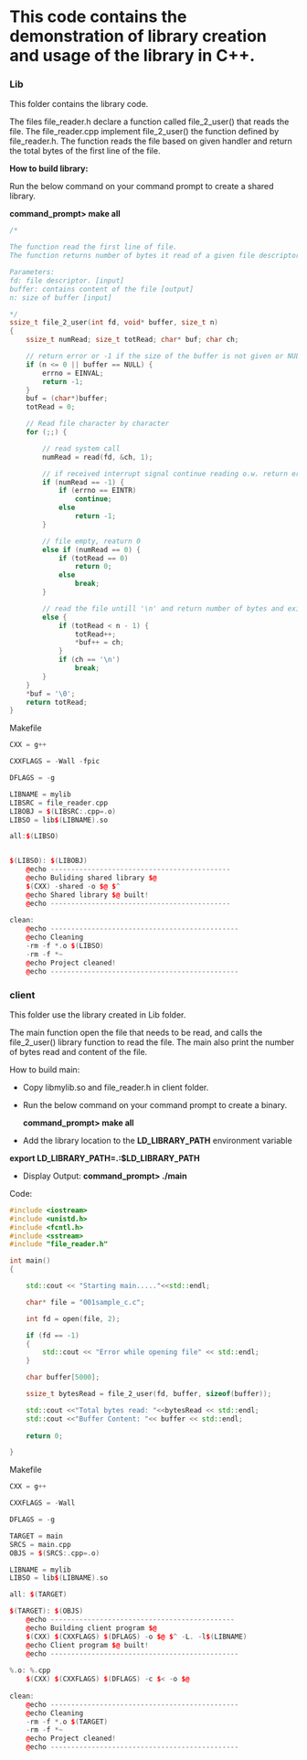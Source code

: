 # This code contains the demonstration of library creation and usage of the library in C++.

### Lib
This folder contains the library code. 

The files file_reader.h declare a function called file_2_user() that reads the file.
The file_reader.cpp implement file_2_user() the function defined by file_reader.h. 
The function reads the file based on given handler and return the total bytes of the first line of the file.

**How to build library:** 

Run the below command on your command prompt to create a shared library.

**command_prompt> make all**

```cpp
/*

The function read the first line of file. 
The function returns number of bytes it read of a given file descriptor

Parameters:
fd: file descriptor. [input]
buffer: contains content of the file [output]
n: size of buffer [input]

*/
ssize_t file_2_user(int fd, void* buffer, size_t n)
{
	ssize_t numRead; size_t totRead; char* buf; char ch;

	// return error or -1 if the size of the buffer is not given or NULL or < 0 
	if (n <= 0 || buffer == NULL) {
		errno = EINVAL;
		return -1;
	}
	buf = (char*)buffer;
	totRead = 0;

	// Read file character by character
	for (;;) {

		// read system call
		numRead = read(fd, &ch, 1);

		// if received interrupt signal continue reading o.w. return error with code -1
		if (numRead == -1) {
			if (errno == EINTR)
				continue;
			else
				return -1;
		}

		// file empty, reaturn 0
		else if (numRead == 0) {
			if (totRead == 0)
				return 0;
			else
				break;
		}

		// read the file untill '\n' and return number of bytes and exit the loop.
		else {
			if (totRead < n - 1) {
				totRead++;
				*buf++ = ch;
			}
			if (ch == '\n')
				break;
		}
	}
	*buf = '\0';
	return totRead;
}
```
Makefile
```cpp
CXX = g++

CXXFLAGS = -Wall -fpic

DFLAGS = -g

LIBNAME = mylib
LIBSRC = file_reader.cpp
LIBOBJ = $(LIBSRC:.cpp=.o)
LIBSO = lib$(LIBNAME).so

all:$(LIBSO)


$(LIBSO): $(LIBOBJ)
	@echo --------------------------------------------
	@echo Buliding shared library $@
	$(CXX) -shared -o $@ $^
	@echo Shared library $@ built!	
	@echo --------------------------------------------
	
clean:
	@echo ----------------------------------------------
	@echo Cleaning
	-rm -f *.o $(LIBSO)
	-rm -f *~
	@echo Project cleaned!
	@echo ----------------------------------------------
```

### client

This folder use the library created in Lib folder.

The main function open the file that needs to be read, and calls the file_2_user() library function to read the file. The main also print the number of bytes read and content of the file.

How to build main:

- Copy libmylib.so and file_reader.h in client folder.

- Run the below command on your command prompt to create a binary.

  **command_prompt> make all**

- Add the library location to the **LD_LIBRARY_PATH** environment variable

**export LD_LIBRARY_PATH=.:$LD_LIBRARY_PATH**

- Display Output: 
  **command_prompt> ./main**

Code:
```cpp
#include <iostream>
#include <unistd.h>
#include <fcntl.h>
#include <sstream>
#include "file_reader.h"

int main()
{

    std::cout << "Starting main....."<<std::endl;

    char* file = "001sample_c.c";

    int fd = open(file, 2);

    if (fd == -1)
    {
        std::cout << "Error while opening file" << std::endl;
    }

    char buffer[5000];

    ssize_t bytesRead = file_2_user(fd, buffer, sizeof(buffer));

    std::cout <<"Total bytes read: "<<bytesRead << std::endl;
    std::cout <<"Buffer Content: "<< buffer << std::endl;
    
    return 0;

}

```

Makefile

```cpp
CXX = g++

CXXFLAGS = -Wall

DFLAGS = -g

TARGET = main
SRCS = main.cpp
OBJS = $(SRCS:.cpp=.o)

LIBNAME = mylib
LIBSO = lib$(LIBNAME).so

all: $(TARGET)

$(TARGET): $(OBJS)
	@echo ---------------------------------------------
	@echo Building client program $@
	$(CXX) $(CXXFLAGS) $(DFLAGS) -o $@ $^ -L. -l$(LIBNAME)
	@echo Client program $@ built!
	@echo ----------------------------------------------
	
%.o: %.cpp
	$(CXX) $(CXXFLAGS) $(DFLAGS) -c $< -o $@
	
clean:
	@echo ----------------------------------------------
	@echo Cleaning
	-rm -f *.o $(TARGET)
	-rm -f *~
	@echo Project cleaned!
	@echo ----------------------------------------------

```
  
